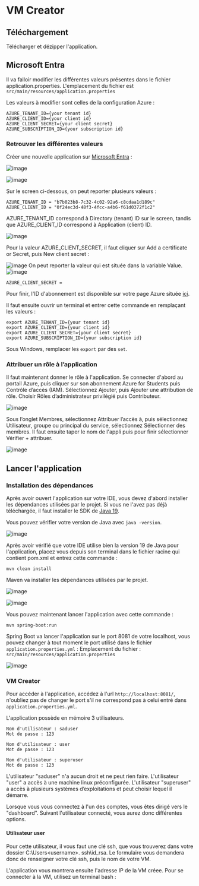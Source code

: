 # VM Creator

## Téléchargement

Télécharger et dézipper l'application.

## Microsoft Entra

Il va falloir modifier les différentes valeurs présentes dans le fichier application.properties.
L'emplacement du fichier est `` src/main/resources/application.properties ``

Les valeurs à modifier sont celles de la configuration Azure :
```
AZURE_TENANT_ID={your tenant id}
AZURE_CLIENT_ID={your client id}
AZURE_CLIENT_SECRET={your client secret}
AZURE_SUBSCRIPTION_ID={your subscription id}
```

### Retrouver les différentes valeurs

Créer une nouvelle application sur [Microsoft Entra](https://entra.microsoft.com/#view/Microsoft_AAD_RegisteredApps/ApplicationsListBlade/quickStartType~/null/sourceType/Microsoft_AAD_IAM) : 

![image](https://github.com/Ranjinie-Souria/VMCreator/assets/36516479/2534921d-cc3e-4744-94fc-98080f829401)

![image](https://github.com/Ranjinie-Souria/VMCreator/assets/36516479/27d2f2a8-e6a1-4961-89be-92935c6b8a48)


Sur le screen ci-dessous, on peut reporter plusieurs valeurs :

```
AZURE_TENANT_ID = "b7b023b8-7c32-4c02-92a6-c8cdaa1d189c"
AZURE_CLIENT_ID = "0f24ec3d-48f3-4fcc-a4b6-f61d0372f1c2"
```

AZURE_TENANT_ID correspond à Directory (tenant) ID sur le screen, tandis que AZURE_CLIENT_ID correspond à Application (client) ID.

![image](https://github.com/Ranjinie-Souria/VMCreator/assets/36516479/f1b0b4a6-0a01-44b0-8fe6-8f0350942fda)

Pour la valeur AZURE_CLIENT_SECRET, il faut cliquer sur Add a certificate or Secret, puis New client secret :

![image](https://github.com/Ranjinie-Souria/VMCreator/assets/36516479/d67f15db-b4b3-4d3a-a616-9544a131c238)
On peut reporter la valeur qui est située dans la variable Value.
![image](https://github.com/Ranjinie-Souria/VMCreator/assets/36516479/474183df-338c-47dd-8cd6-f4b0edba11d4)

```
AZURE_CLIENT_SECRET = 
```

Pour finir, l'ID d'abonnement est disponible sur votre page Azure située [ici](https://portal.azure.com/#@supdevinci.fr/resource/subscriptions/db6cd703-8c6f-484c-a74d-a0256606fca3/overview).

Il faut ensuite ouvrir un terminal et entrer cette commande en remplaçant les valeurs :

```
export AZURE_TENANT_ID={your tenant id}
export AZURE_CLIENT_ID={your client id}
export AZURE_CLIENT_SECRET={your client secret}
export AZURE_SUBSCRIPTION_ID={your subscription id}
```
Sous Windows, remplacer les ``export`` par des ``set``.

### Attribuer un rôle à l’application

Il faut maintenant donner le rôle à l'application.
Se connecter d'abord au portail Azure, puis cliquer sur son abonnement Azure for Students puis Contrôle d’accès (IAM).
Sélectionnez Ajouter, puis Ajouter une attribution de rôle. Choisir Rôles d’administrateur privilégié puis Contributeur.

![image](https://github.com/Ranjinie-Souria/VMCreator/assets/36516479/fa17e62a-7359-43ac-a24a-3d992bdee34b)

Sous l’onglet Membres, sélectionnez Attribuer l’accès à, puis sélectionnez Utilisateur, groupe ou principal du service, sélectionnez Sélectionner des membres.
Il faut ensuite taper le nom de l'appli puis pour finir sélectionner Vérifier + attribuer.

![image](https://github.com/Ranjinie-Souria/VMCreator/assets/36516479/24343596-6482-453c-b5bc-891e0a513253)


## Lancer l'application

### Installation des dépendances

Après avoir ouvert l'application sur votre IDE, vous devez d'abord installer les dépendances utilisées par le projet.
Si vous ne l'avez pas déjà téléchargée, il faut installer le SDK de [Java 19](https://www.oracle.com/java/technologies/javase/jdk19-archive-downloads.html). 

Vous pouvez vérifier votre version de Java avec ``java -version``.

![image](https://github.com/Ranjinie-Souria/VMCreator/assets/36516479/c42ce142-93f4-4e9c-99dc-8011bdd24528)

Après avoir vérifié que votre IDE utilise bien la version 19 de Java pour l'application, placez vous depuis son terminal dans le fichier racine qui contient pom.xml et entrez cette commande :

```
mvn clean install
```

Maven va installer les dépendances utilisées par le projet.

![image](https://github.com/Ranjinie-Souria/VMCreator/assets/36516479/a2d20c82-4df8-4dbc-88c4-e09185389ef8)

![image](https://github.com/Ranjinie-Souria/VMCreator/assets/36516479/9bf0c1e3-e8c9-4a01-801e-79711c2fd5f5)

Vous pouvez maintenant lancer l'application avec cette commande :

```
mvn spring-boot:run
```

Spring Boot va lancer l'application sur le port 8081 de votre localhost, vous pouvez changer à tout moment le port utilisé dans le fichier ``application.properties.yml`` :
Emplacement du fichier : `` src/main/resources/application.properties ``

![image](https://github.com/Ranjinie-Souria/VMCreator/assets/36516479/4719a975-eaf9-4541-ae48-2993466ddd6d)


### VM Creator

Pour accéder à l'application, accédez à l'url ``http://localhost:8081/``, n'oubliez pas de changer le port s'il ne correspond pas à celui entré dans ``application.properties.yml``.

L'application possède en mémoire 3 utilisateurs.

```
Nom d'utilisateur : saduser
Mot de passe : 123

Nom d'utilisateur : user
Mot de passe : 123

Nom d'utilisateur : superuser
Mot de passe : 123
```

L'utilisateur "saduser" n'a aucun droit et ne peut rien faire.
L'utilisateur "user" a accès à une machine linux préconfigurée.
L'utilisateur "superuser" a accès à plusieurs systèmes d’exploitations et peut choisir lequel il démarre.

Lorsque vous vous connectez à l'un des comptes, vous êtes dirigé vers le "dashboard". Suivant l'utilisateur connecté, vous aurez donc différentes options.

#### Utilisateur user

Pour cette utilisateur, il vous faut une clé ssh, que vous trouverez dans votre dossier C:\Users\<username>\. ssh\id_rsa. Le formulaire vous demandera donc de renseigner votre clé ssh, puis le nom de votre VM.

L'application vous montrera ensuite l'adresse IP de la VM créee. Pour se connecter à la VM, utilisez un terminal bash : 
```ssh username@ip_address
```
